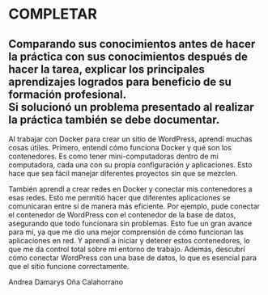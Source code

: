 # COMPLETAR  
Comparando sus conocimientos antes de hacer la práctica con sus conocimientos después de hacer la tarea, explicar los principales aprendizajes logrados para beneficio de su formación profesional.  
Si solucionó un problema presentado al realizar la práctica también se debe documentar.
-----------------------------------------------------------------------------------------------

Al trabajar con Docker para crear un sitio de WordPress, aprendí muchas cosas útiles. Primero, entendí cómo funciona Docker y qué son los contenedores. Es como tener mini-computadoras dentro de mi computadora, cada una con su propia configuración y aplicaciones. Esto hace que sea fácil manejar diferentes proyectos sin que se mezclen.

También aprendí a crear redes en Docker y conectar mis contenedores a esas redes. Esto me permitió hacer que diferentes aplicaciones se comunicaran entre sí de manera más eficiente. Por ejemplo, pude conectar el contenedor de WordPress con el contenedor de la base de datos, asegurando que todo funcionara sin problemas. Esto fue un gran avance para mí, ya que me dio una mejor comprensión de cómo funcionan las aplicaciones en red.
Y aprendí a iniciar y detener estos contenedores, lo que me da control total sobre mi entorno de trabajo. Además, descubrí cómo conectar WordPress con una base de datos, lo que es esencial para que el sitio funcione correctamente.


Andrea Damarys Oña Calahorrano
